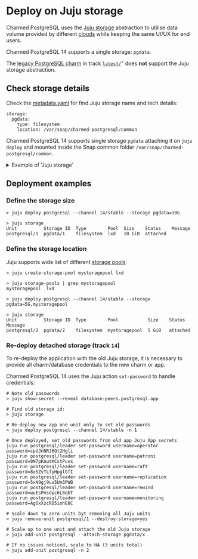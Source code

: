 # Deploy on Juju storage

Charmed PostgreSQL uses the [Juju storage](https://documentation.ubuntu.com/juju/3.6/reference/storage/) abstraction to utilise data volume provided by different [clouds](https://documentation.ubuntu.com/juju/3.6/reference/cloud/#cloud) while keeping the same UI/UX for end users.

Charmed PostgreSQL 14 supports a single storage: `pgdata`.

The [legacy PostgreSQL charm](/explanation/charm-versions/legacy-charm) in track [`latest/`](https://charmhub.io/postgresql?channel=latest/stable)" does **not** support the Juju storage abstraction.

## Check storage details

Check the [metadata.yaml](https://github.com/canonical/postgresql-operator/blob/main/metadata.yaml) for find Juju storage name and tech details:

```text
storage:
  pgdata:
    type: filesystem
    location: /var/snap/charmed-postgresql/common
```

Charmed PostgreSQL 14 supports single storage `pgdata` attaching it on `juju deploy` and mounted inside the Snap common folder `/var/snap/charmed-postgresql/common`.

<details><summary>Example of 'Juju storage'</summary>

```text
> juju deploy postgresql --channel 14/stable

> juju storage
Unit          Storage ID  Type        Size  Status   Message
postgresql/0  pgdata/0    filesystem        pending  

> juju storage
Unit          Storage ID  Type        Pool    Size    Status    Message
postgresql/0  pgdata/0    filesystem  rootfs  97 GiB  attached  

> juju show-storage pgdata/0 
pgdata/0:
  kind: filesystem
  life: alive
  status:
    current: attached
    since: 01 May 2025 18:47:04+02:00
  persistent: false
  attachments:
    units:
      postgresql/0:
        machine: "0"
        location: /var/snap/charmed-postgresql/common
        life: alive

> juju ssh postgresql/0 mount | grep /var/snap/charmed-postgresql/common
/dev/sda1 on /var/snap/charmed-postgresql/common type ext4 (rw,relatime,discard,errors=remount-ro)
```
</details>

## Deployment examples

### Define the storage size

```text
> juju deploy postgresql --channel 14/stable --storage pgdata=10G

> juju storage
Unit          Storage ID  Type        Pool  Size    Status    Message
postgresql/1  pgdata/1    filesystem  lxd   10 GiB  attached  
```

### Define the storage location

Juju supports wide list of different [storage pools](https://bobcares.com/blog/lxd-create-storage-pool/):

```text
> juju create-storage-pool mystoragepool lxd

> juju storage-pools | grep mystoragepool
mystoragepool  lxd       

> juju deploy postgresql --channel 14/stable --storage pgdata=5G,mystoragepool

> juju storage
Unit          Storage ID  Type        Pool           Size    Status    Message
postgresql/2  pgdata/2    filesystem  mystoragepool  5 GiB   attached  
```

### Re-deploy detached storage (track `14`)

To re-deploy the application with the old Juju storage, it is necessary to provide all charm/database  credentials to the new charm or app. 

Charmed PostgreSQL 14 uses the Juju action `set-password` to handle credentials:

```text
# Note old passwords
> juju show-secret --reveal database-peers.postgresql.app

# Find old storage id:
> juju storage

# Re-deploy new app one unit only to set old passwords
> juju deploy postgresql --channel 14/stable -n 1

# Once deployed, set old passwords from old app Juju App secrets
juju run postgresql/leader set-password username=operator password=cpUJnNRJ6Qt2Hgli 
juju run postgresql/leader set-password username=patroni password=0N7pKAutKCstPuvx
juju run postgresql/leader set-password username=raft password=8xSZvTLfyHpglGfI
juju run postgresql/leader set-password username=replication password=5xN9gj9uu5Um3PWB 
juju run postgresql/leader set-password username=rewind password=wuEsPmsdpc6L8qhT 
juju run postgresql/leader set-password username=monitoring password=AgOxXzcRD5iohE6C

# Scale down to zero units byt removing all Juju units
> juju remove-unit postgresql/1 --destroy-storage=yes

# Scale up to one unit and attach the old Juju storage
> juju add-unit postgresql --attach-storage pgdata/x

# If no issues noticed, scale to HA (3 units total)
> juju add-unit postgresql -n 2
```
